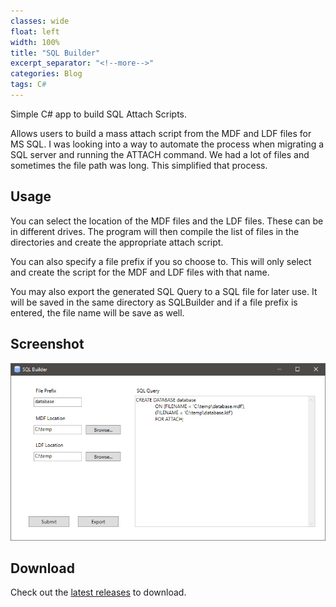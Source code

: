 ```yaml
---
classes: wide
float: left
width: 100%
title: "SQL Builder"
excerpt_separator: "<!--more-->"
categories: Blog
tags: C#
---
```


Simple C# app to build SQL Attach Scripts.

Allows users to build a mass attach script from the MDF and LDF files for MS SQL. I was looking into a way to automate the process when migrating a SQL server and running the ATTACH command. We had a lot of files and sometimes the file path was long. This simplified that process.

<!--more-->

## Usage

You can select the location of the MDF files and the LDF files. These can be in different drives. The program will then compile the list of files in the directories and create the appropriate attach script.

You can also specify a file prefix if you so choose to. This will only select and create the script for the MDF and LDF files with that name.

You may also export the generated SQL Query to a SQL file for later use. It will be saved in the same directory as SQLBuilder and if a file prefix is entered, the file name will be save as well.

## Screenshot

![SQLBuilder](https://raw.githubusercontent.com/cjerrington/SQLBuilder/main/SQLBuilder.png)

## Download

Check out the [latest releases](https://github.com/cjerrington/SQLBuilder/releases/latest) to download. 
